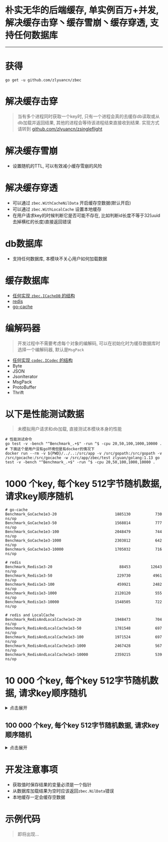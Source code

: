 # 朴实无华的后端缓存, 单实例百万+并发, 解决缓存击穿丶缓存雪崩丶缓存穿透, 支持任何数据库

---

# 获得
`go get -u github.com/zlyuancn/zbec`

# 解决缓存击穿

> 当有多个进程同时获取一个key时, 只有一个进程会真的去缓存db读取或从db加载并返回结果, 其他的进程会等待该进程结束直接收到结果. 实现方式请转到 [github.com/zlyuancn/zsingleflight](https://github.com/zlyuancn/zsingleflight)

# 解决缓存雪崩

+ 设置随机的TTL, 可以有效减小缓存雪崩的风险

# 解决缓存穿透

+ 可以通过 `zbec.WithCacheNilData` 开启缓存空数据(默认开启)
+ 可以通过 `zbec.WithLocalCache` 设置本地缓存
+ 在用户请求key的时候判断它是否可能不存在, 比如判断id长度不等于32(uuid去掉横杠的长度)直接返回错误

# db数据库
+ 支持任何数据库, 本模块不关心用户如何加载数据

# 缓存数据库
+ [任何实现 `zbec.ICacheDB` 的结构](cachedb.go)
+ [redis](./cachedb/redis/c.go)
+ [go-cache](./cachedb/go_cache/c.go)

# 编解码器

> 开发过程中不需要考虑每个对象的编解码, 可以在初始化时为缓存数据库时选择一个编解码器, 默认是`MsgPack`

+ [任何实现 `codec.ICodec` 的结构](./codec/codec.go)
+ Byte
+ JSON
+ JsonIterator
+ MsgPack
+ ProtoBuffer
+ Thrift

# 以下是性能测试数据

> 未模拟用户请求和db加载, 直接测试本模块本身的性能

```shell script
# 性能测试命令
go test -v -bench "^Benchmark_.+$" -run ^$ -cpu 20,50,100,1000,10000 .
# 下面这个是用户没有go环境但是有docker的情况下
docker run --rm -v ${PWD}/../..:/src/app -v /src/gopath:/src/gopath -v /src/gocache:/src/gocache -w /src/app/zbec/test zlyuan/golang:1.13 go test -v -bench "^Benchmark_.+$" -run ^$ -cpu 20,50,100,1000,10000 .
```

# 1000 个key, 每个key 512字节随机数据, 请求key顺序随机

```
# go-cache
Benchmark_GoCache1e3-20                     	 1885130	       730 ns/op
Benchmark_GoCache1e3-50                     	 1568814	       777 ns/op
Benchmark_GoCache1e3-100                    	 2048479	       744 ns/op
Benchmark_GoCache1e3-1000                   	 2303812	       642 ns/op
Benchmark_GoCache1e3-10000                  	 1705032	       716 ns/op

# redis
Benchmark_Redis1e3-20                       	   88453	     12643 ns/op
Benchmark_Redis1e3-50                       	  229730	      4961 ns/op
Benchmark_Redis1e3-100                      	  459921	      2482 ns/op
Benchmark_Redis1e3-1000                     	 2120120	       555 ns/op
Benchmark_Redis1e3-10000                    	 1548505	       722 ns/op

# redis and LocalCache
Benchmark_RedisAndLocalCache1e3-20          	 1948473	       704 ns/op
Benchmark_RedisAndLocalCache1e3-50          	 1781548	       697 ns/op
Benchmark_RedisAndLocalCache1e3-100         	 1971524	       697 ns/op
Benchmark_RedisAndLocalCache1e3-1000        	 2467428	       567 ns/op
Benchmark_RedisAndLocalCache1e3-10000       	 2359215	       539 ns/op
```


# 10 000 个key, 每个key 512字节随机数据, 请求key顺序随机

<details>
<summary>点击展开</summary>
<pre><code>
# go-cache
Benchmark_GoCache1e4-20                     	 2310266	       495 ns/op
Benchmark_GoCache1e4-50                     	 1808149	       734 ns/op
Benchmark_GoCache1e4-100                    	 1820456	       646 ns/op
Benchmark_GoCache1e4-1000                   	 2386491	       639 ns/op
Benchmark_GoCache1e4-10000                  	 2307810	       490 ns/op
<br/>
# redis
Benchmark_Redis1e4-20                       	  102188	     11582 ns/op
Benchmark_Redis1e4-50                       	  229939	      4651 ns/op
Benchmark_Redis1e4-100                      	  518737	      2286 ns/op
Benchmark_Redis1e4-1000                     	 2165594	       576 ns/op
Benchmark_Redis1e4-10000                    	 1486389	       753 ns/op
<br/>
# redis and LocalCache
Benchmark_RedisAndLocalCache1e4-20          	  141720	      8330 ns/op
Benchmark_RedisAndLocalCache1e4-50          	  386697	      2975 ns/op
Benchmark_RedisAndLocalCache1e4-100         	  595728	      1722 ns/op
Benchmark_RedisAndLocalCache1e4-1000        	 2459406	       516 ns/op
Benchmark_RedisAndLocalCache1e4-10000       	 2012082	       606 ns/op
</code></pre>
</details>

## 100 000 个key, 每个key 512字节随机数据, 请求key顺序随机

<details>
<summary>点击展开</summary>
<pre><code>
# go-cache
Benchmark_GoCache1e5-20                     	 1325640	       873 ns/op
Benchmark_GoCache1e5-50                     	 2432680	       625 ns/op
Benchmark_GoCache1e5-100                    	 2065634	       737 ns/op
Benchmark_GoCache1e5-1000                   	 2319595	       657 ns/op
Benchmark_GoCache1e5-10000                  	 2056987	       602 ns/op
<br/>
# redis
Benchmark_Redis1e5-20                       	   96511	     12034 ns/op
Benchmark_Redis1e5-50                       	  220322	      5035 ns/op
Benchmark_Redis1e5-100                      	  461415	      2308 ns/op
Benchmark_Redis1e5-1000                     	 2163451	       615 ns/op
Benchmark_Redis1e5-10000                    	 1538402	       710 ns/op
<br/>
# redis and LocalCache
Benchmark_RedisAndLocalCache1e5-20          	   99225	     11235 ns/op
Benchmark_RedisAndLocalCache1e5-50          	  248864	      4999 ns/op
Benchmark_RedisAndLocalCache1e5-100         	  427542	      2480 ns/op
Benchmark_RedisAndLocalCache1e5-1000        	 2517938	       566 ns/op
Benchmark_RedisAndLocalCache1e5-10000       	 1857760	       562 ns/op
</code></pre>
</details>

# 开发注意事项

+ 获取值时保存结果的变量必须是一个指针
+ 从数据库加载结果为空时应该返回`zbec.NilData`错误
+ 本地缓存一定会缓存空数据


# 示例代码

> 即将出现...
